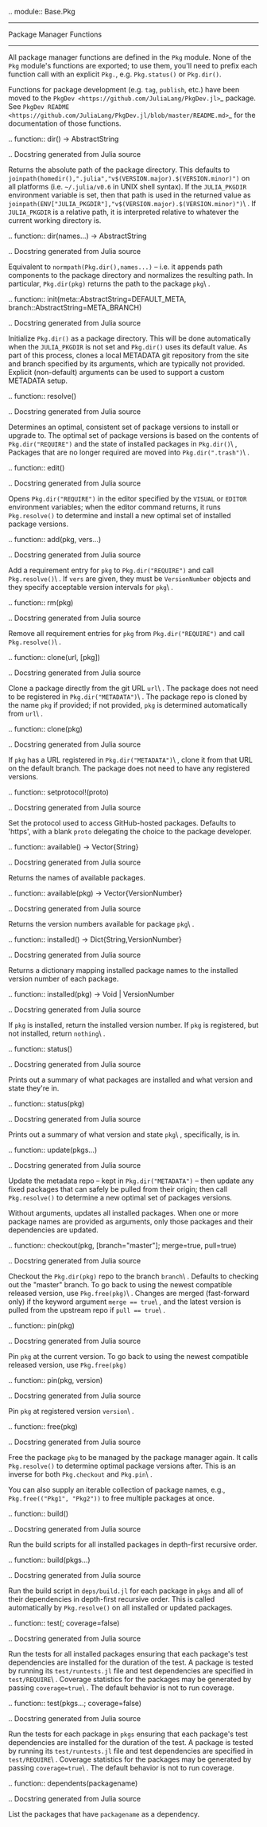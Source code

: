 .. module:: Base.Pkg

***************************
 Package Manager Functions
***************************

All package manager functions are defined in the ``Pkg`` module. None of the ``Pkg`` module's functions are exported;
to use them, you'll need to prefix each function call with an explicit ``Pkg.``, e.g. ``Pkg.status()`` or ``Pkg.dir()``.

Functions for package development (e.g. ``tag``, ``publish``, etc.) have been moved to the `PkgDev <https://github.com/JuliaLang/PkgDev.jl>`_ package. See `PkgDev README <https://github.com/JuliaLang/PkgDev.jl/blob/master/README.md>`_ for the documentation of those functions.

.. function:: dir() -> AbstractString

   .. Docstring generated from Julia source

   Returns the absolute path of the package directory. This defaults to ``joinpath(homedir(),".julia","v$(VERSION.major).$(VERSION.minor)")`` on all platforms (i.e. ``~/.julia/v0.6`` in UNIX shell syntax). If the ``JULIA_PKGDIR`` environment variable is set, then that path is used in the returned value as ``joinpath(ENV["JULIA_PKGDIR"],"v$(VERSION.major).$(VERSION.minor)")``\ . If ``JULIA_PKGDIR`` is a relative path, it is interpreted relative to whatever the current working directory is.

.. function:: dir(names...) -> AbstractString

   .. Docstring generated from Julia source

   Equivalent to ``normpath(Pkg.dir(),names...)`` – i.e. it appends path components to the package directory and normalizes the resulting path. In particular, ``Pkg.dir(pkg)`` returns the path to the package ``pkg``\ .

.. function:: init(meta::AbstractString=DEFAULT_META, branch::AbstractString=META_BRANCH)

   .. Docstring generated from Julia source

   Initialize ``Pkg.dir()`` as a package directory. This will be done automatically when the ``JULIA_PKGDIR`` is not set and ``Pkg.dir()`` uses its default value. As part of this process, clones a local METADATA git repository from the site and branch specified by its arguments, which are typically not provided. Explicit (non-default) arguments can be used to support a custom METADATA setup.

.. function:: resolve()

   .. Docstring generated from Julia source

   Determines an optimal, consistent set of package versions to install or upgrade to. The optimal set of package versions is based on the contents of ``Pkg.dir("REQUIRE")`` and the state of installed packages in ``Pkg.dir()``\ , Packages that are no longer required are moved into ``Pkg.dir(".trash")``\ .

.. function:: edit()

   .. Docstring generated from Julia source

   Opens ``Pkg.dir("REQUIRE")`` in the editor specified by the ``VISUAL`` or ``EDITOR`` environment variables; when the editor command returns, it runs ``Pkg.resolve()`` to determine and install a new optimal set of installed package versions.

.. function:: add(pkg, vers...)

   .. Docstring generated from Julia source

   Add a requirement entry for ``pkg`` to ``Pkg.dir("REQUIRE")`` and call ``Pkg.resolve()``\ . If ``vers`` are given, they must be ``VersionNumber`` objects and they specify acceptable version intervals for ``pkg``\ .

.. function:: rm(pkg)

   .. Docstring generated from Julia source

   Remove all requirement entries for ``pkg`` from ``Pkg.dir("REQUIRE")`` and call ``Pkg.resolve()``\ .

.. function:: clone(url, [pkg])

   .. Docstring generated from Julia source

   Clone a package directly from the git URL ``url``\ . The package does not need to be registered in ``Pkg.dir("METADATA")``\ . The package repo is cloned by the name ``pkg`` if provided; if not provided, ``pkg`` is determined automatically from ``url``\ .

.. function:: clone(pkg)

   .. Docstring generated from Julia source

   If ``pkg`` has a URL registered in ``Pkg.dir("METADATA")``\ , clone it from that URL on the default branch. The package does not need to have any registered versions.

.. function:: setprotocol!(proto)

   .. Docstring generated from Julia source

   Set the protocol used to access GitHub-hosted packages. Defaults to 'https', with a blank ``proto`` delegating the choice to the package developer.

.. function:: available() -> Vector{String}

   .. Docstring generated from Julia source

   Returns the names of available packages.

.. function:: available(pkg) -> Vector{VersionNumber}

   .. Docstring generated from Julia source

   Returns the version numbers available for package ``pkg``\ .

.. function:: installed() -> Dict{String,VersionNumber}

   .. Docstring generated from Julia source

   Returns a dictionary mapping installed package names to the installed version number of each package.

.. function:: installed(pkg) -> Void | VersionNumber

   .. Docstring generated from Julia source

   If ``pkg`` is installed, return the installed version number. If ``pkg`` is registered, but not installed, return ``nothing``\ .

.. function:: status()

   .. Docstring generated from Julia source

   Prints out a summary of what packages are installed and what version and state they're in.

.. function:: status(pkg)

   .. Docstring generated from Julia source

   Prints out a summary of what version and state ``pkg``\ , specifically, is in.

.. function:: update(pkgs...)

   .. Docstring generated from Julia source

   Update the metadata repo – kept in ``Pkg.dir("METADATA")`` – then update any fixed packages that can safely be pulled from their origin; then call ``Pkg.resolve()`` to determine a new optimal set of packages versions.

   Without arguments, updates all installed packages. When one or more package names are provided as arguments, only those packages and their dependencies are updated.

.. function:: checkout(pkg, [branch="master"]; merge=true, pull=true)

   .. Docstring generated from Julia source

   Checkout the ``Pkg.dir(pkg)`` repo to the branch ``branch``\ . Defaults to checking out the "master" branch. To go back to using the newest compatible released version, use ``Pkg.free(pkg)``\ . Changes are merged (fast-forward only) if the keyword argument ``merge == true``\ , and the latest version is pulled from the upstream repo if ``pull == true``\ .

.. function:: pin(pkg)

   .. Docstring generated from Julia source

   Pin ``pkg`` at the current version. To go back to using the newest compatible released version, use ``Pkg.free(pkg)``

.. function:: pin(pkg, version)

   .. Docstring generated from Julia source

   Pin ``pkg`` at registered version ``version``\ .

.. function:: free(pkg)

   .. Docstring generated from Julia source

   Free the package ``pkg`` to be managed by the package manager again. It calls ``Pkg.resolve()`` to determine optimal package versions after. This is an inverse for both ``Pkg.checkout`` and ``Pkg.pin``\ .

   You can also supply an iterable collection of package names, e.g., ``Pkg.free(("Pkg1", "Pkg2"))`` to free multiple packages at once.

.. function:: build()

   .. Docstring generated from Julia source

   Run the build scripts for all installed packages in depth-first recursive order.

.. function:: build(pkgs...)

   .. Docstring generated from Julia source

   Run the build script in ``deps/build.jl`` for each package in ``pkgs`` and all of their dependencies in depth-first recursive order. This is called automatically by ``Pkg.resolve()`` on all installed or updated packages.

.. function:: test(; coverage=false)

   .. Docstring generated from Julia source

   Run the tests for all installed packages ensuring that each package's test dependencies are installed for the duration of the test. A package is tested by running its ``test/runtests.jl`` file and test dependencies are specified in ``test/REQUIRE``\ . Coverage statistics for the packages may be generated by passing ``coverage=true``\ . The default behavior is not to run coverage.

.. function:: test(pkgs...; coverage=false)

   .. Docstring generated from Julia source

   Run the tests for each package in ``pkgs`` ensuring that each package's test dependencies are installed for the duration of the test. A package is tested by running its ``test/runtests.jl`` file and test dependencies are specified in ``test/REQUIRE``\ . Coverage statistics for the packages may be generated by passing ``coverage=true``\ . The default behavior is not to run coverage.

.. function:: dependents(packagename)

   .. Docstring generated from Julia source

   List the packages that have ``packagename`` as a dependency.

